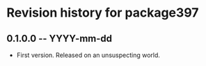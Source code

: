 # Revision history for package397

## 0.1.0.0 -- YYYY-mm-dd

* First version. Released on an unsuspecting world.
